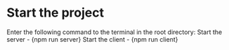 # Start the project

Enter the following command to the terminal in the root directory:
Start the server - {npm run server}
Start the client - {npm run client}
